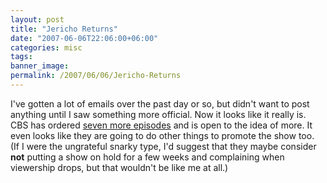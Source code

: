 ```yaml
---
layout: post
title: "Jericho Returns"
date: "2007-06-06T22:06:00+06:00"
categories: misc 
tags: 
banner_image: 
permalink: /2007/06/06/Jericho-Returns
---
```


I've gotten a lot of emails over the past day or so, but didn't want to post anything until I saw something more official. Now it looks like it really is. CBS has ordered <a href="http://jerichoboard.cbs.com/n/pfx/forum.aspx?tsn=1&nav=messages&webtag=CBSMBJericho&tid=13329">seven more episodes</a> and is open to the idea of more. It even looks like they are going to do other things to promote the show too. (If I were the ungrateful snarky type, I'd suggest that they maybe consider <b>not</b> putting a show on hold for a few weeks and complaining when viewership drops, but that wouldn't be like me at all.)